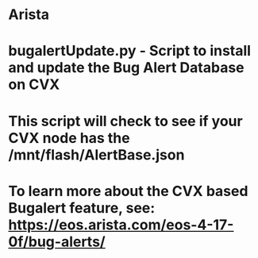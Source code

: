 # Arista
#
# bugalertUpdate.py - Script to install and update the Bug Alert Database on CVX
# This script will check to see if your CVX node has the /mnt/flash/AlertBase.json
# To learn more about the CVX based Bugalert feature, see: https://eos.arista.com/eos-4-17-0f/bug-alerts/